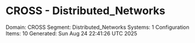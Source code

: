 # CROSS - Distributed_Networks

Domain: CROSS
Segment: Distributed_Networks
Systems: 1
Configuration Items: 10
Generated: Sun Aug 24 22:41:26 UTC 2025
